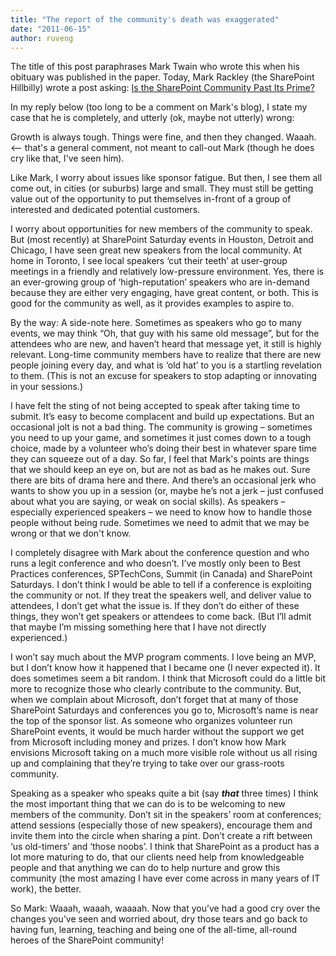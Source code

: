 ```yaml
---
title: "The report of the community's death was exaggerated"
date: "2011-06-15"
author: ruveng
---
```


The title of this post paraphrases Mark Twain who wrote this when his obituary was published in the paper. Today, Mark Rackley (the SharePoint Hillbilly) wrote a post asking: [Is the SharePoint Community Past Its Prime?](http://geekswithblogs.net/SoYouKnow/archive/2011/06/14/is-the-sharepoint-community-past-its-prime.aspx "Is the SharePoint Community Past Its Prime?")

In my reply below (too long to be a comment on Mark's blog), I state my case that he is completely, and utterly (ok, maybe not utterly) wrong:

Growth is always tough. Things were fine, and then they changed. Waaah. <-- that's a general comment, not meant to call-out Mark (though he does cry like that, I've seen him).

Like Mark, I worry about issues like sponsor fatigue. But then, I see them all come out, in cities (or suburbs) large and small. They must still be getting value out of the opportunity to put themselves in-front of a group of interested and dedicated potential customers.

I worry about opportunities for new members of the community to speak. But (most recently) at SharePoint Saturday events in Houston, Detroit and Chicago, I have seen great new speakers from the local community. At home in Toronto, I see local speakers ‘cut their teeth’ at user-group meetings in a friendly and relatively low-pressure environment. Yes, there is an ever-growing group of ‘high-reputation’ speakers who are in-demand because they are either very engaging, have great content, or both. This is good for the community as well, as it provides examples to aspire to.

By the way: A side-note here. Sometimes as speakers who go to many events, we may think “Oh, that guy with his same old message”, but for the attendees who are new, and haven’t heard that message yet, it still is highly relevant. Long-time community members have to realize that there are new people joining every day, and what is ‘old hat’ to you is a startling revelation to them. (This is not an excuse for speakers to stop adapting or innovating in your sessions.)

I have felt the sting of not being accepted to speak after taking time to submit. It’s easy to become complacent and build up expectations. But an occasional jolt is not a bad thing. The community is growing – sometimes you need to up your game, and sometimes it just comes down to a tough choice, made by a volunteer who’s doing their best in whatever spare time they can squeeze out of a day. So far, I feel that Mark's points are things that we should keep an eye on, but are not as bad as he makes out. Sure there are bits of drama here and there. And there’s an occasional jerk who wants to show you up in a session (or, maybe he’s not a jerk – just confused about what you are saying, or weak on social skills). As speakers – especially experienced speakers – we need to know how to handle those people without being rude. Sometimes we need to admit that we may be wrong or that we don't know.

I completely disagree with Mark about the conference question and who runs a legit conference and who doesn’t. I’ve mostly only been to Best Practices conferences, SPTechCons, Summit (in Canada) and SharePoint Saturdays. I don’t think I would be able to tell if a conference is exploiting the community or not. If they treat the speakers well, and deliver value to attendees, I don’t get what the issue is. If they don’t do either of these things, they won’t get speakers or attendees to come back. (But I’ll admit that maybe I’m missing something here that I have not directly experienced.)

I won’t say much about the MVP program comments. I love being an MVP, but I don’t know how it happened that I became one (I never expected it). It does sometimes seem a bit random. I think that Microsoft could do a little bit more to recognize those who clearly contribute to the community. But, when we complain about Microsoft, don’t forget that at many of those SharePoint Saturdays and conferences you go to, Microsoft’s name is near the top of the sponsor list. As someone who organizes volunteer run SharePoint events, it would be much harder without the support we get from Microsoft including money and prizes. I don’t know how Mark envisions Microsoft taking on a much more visible role without us all rising up and complaining that they’re trying to take over our grass-roots community.

Speaking as a speaker who speaks quite a bit (say _**that**_ three times) I think the most important thing that we can do is to be welcoming to new members of the community. Don’t sit in the speakers’ room at conferences; attend sessions (especially those of new speakers), encourage them and invite them into the circle when sharing a pint. Don’t create a rift between ‘us old-timers’ and ‘those noobs’. I think that SharePoint as a product has a lot more maturing to do, that our clients need help from knowledgeable people and that anything we can do to help nurture and grow this community (the most amazing I have ever come across in many years of IT work), the better.

So Mark: Waaah, waaah, waaaah. Now that you’ve had a good cry over the changes you’ve seen and worried about, dry those tears and go back to having fun, learning, teaching and being one of the all-time, all-round heroes of the SharePoint community!
